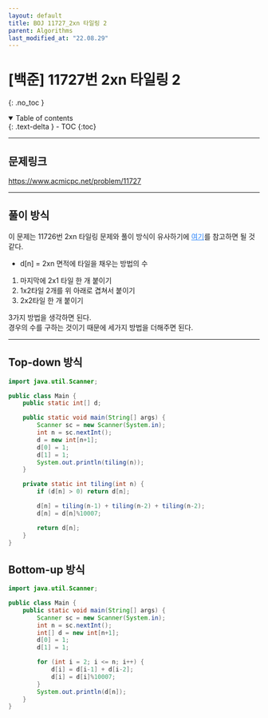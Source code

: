 ```yaml
---
layout: default
title: BOJ 11727_2xn 타일링 2
parent: Algorithms
last_modified_at: "22.08.29"
---
```


# [백준] 11727번 2xn 타일링 2
{: .no_toc }

<details open markdown="block">
  <summary>
    Table of contents
  </summary>
  {: .text-delta }
- TOC
{:toc}
</details>

---
## 문제링크
<a href="https://www.acmicpc.net/problem/11727">https://www.acmicpc.net/problem/11727
</a>

---
## 풀이 방식
이 문제는 11726번 2xn 타일링 문제와 풀이 방식이 유사하기에 <a href="/docs/algorithms/tiling" style="color: #2c84fa">여기</a>를 참고하면 될 것 같다.<br>

- d[n] = 2xn 면적에 타일을 채우는 방법의 수
1. 마지막에 2x1 타일 한 개 붙이기
2. 1x2타일 2개를 위 아래로 겹쳐서 붙이기
3. 2x2타일 한 개 붙이기 

3가지 방법을 생각하면 된다.<br>
경우의 수를 구하는 것이기 때문에 세가지 방법을 더해주면 된다.

---

## Top-down 방식
```java
import java.util.Scanner;

public class Main {
    public static int[] d;

    public static void main(String[] args) {
        Scanner sc = new Scanner(System.in);
        int n = sc.nextInt();
        d = new int[n+1];
        d[0] = 1;
        d[1] = 1;
        System.out.println(tiling(n));
    }

    private static int tiling(int n) {
        if (d[n] > 0) return d[n];

        d[n] = tiling(n-1) + tiling(n-2) + tiling(n-2);
        d[n] = d[n]%10007;

        return d[n];
    }
}
```
## Bottom-up 방식
```java
import java.util.Scanner;

public class Main {
    public static void main(String[] args) {
        Scanner sc = new Scanner(System.in);
        int n = sc.nextInt();
        int[] d = new int[n+1];
        d[0] = 1;
        d[1] = 1;

        for (int i = 2; i <= n; i++) {
            d[i] = d[i-1] + d[i-2];
            d[i] = d[i]%10007;
        }
        System.out.println(d[n]);
    }
}
```